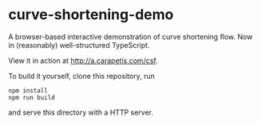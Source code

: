 curve-shortening-demo
=====================
A browser-based interactive demonstration of curve shortening flow.
Now in (reasonably) well-structured TypeScript.

View it in action at <http://a.carapetis.com/csf>.

To build it yourself, clone this repository, run

    npm install
    npm run build
    
and serve this directory with a HTTP server.
